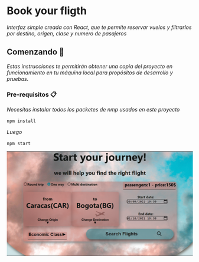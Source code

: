 # Book your fligth

_Interfaz simple creada con React, que te permite reservar vuelos y filtrarlos por destino, origen, clase y numero de pasajeros_

## Comenzando 🚀
_Estas instrucciones te permitirán obtener una copia del proyecto en funcionamiento en tu máquina local para propósitos de desarrollo y pruebas._

### Pre-requisitos 📋
_Necesitas instalar todos los packetes de nmp usados en este proyecto_
```
npm install
```

_Luego_
```
npm start
```


![capture](https://github.com/ahmedglez/book_your_fligth/blob/master/captures/main_menu.png)
